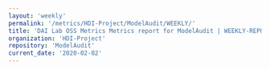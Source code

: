 ```yaml
---
layout: 'weekly'
permalink: '/metrics/HDI-Project/ModelAudit/WEEKLY/'
title: 'DAI Lab OSS Metrics Metrics report for ModelAudit | WEEKLY-REPORT-2020-02-02'
organization: 'HDI-Project'
repository: 'ModelAudit'
current_date: '2020-02-02'
---
```

